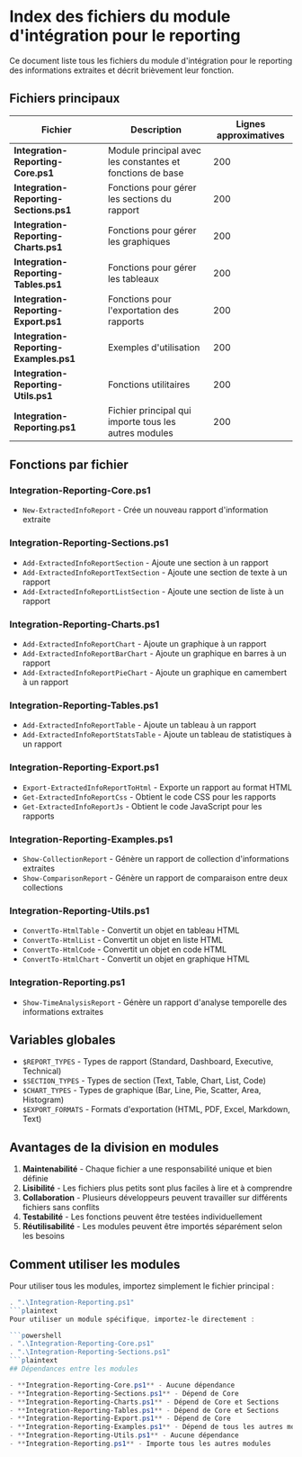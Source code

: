 # Index des fichiers du module d'intégration pour le reporting

Ce document liste tous les fichiers du module d'intégration pour le reporting des informations extraites et décrit brièvement leur fonction.

## Fichiers principaux

| Fichier | Description | Lignes approximatives |
|---------|-------------|----------------------|
| **Integration-Reporting-Core.ps1** | Module principal avec les constantes et fonctions de base | 200 |
| **Integration-Reporting-Sections.ps1** | Fonctions pour gérer les sections du rapport | 200 |
| **Integration-Reporting-Charts.ps1** | Fonctions pour gérer les graphiques | 200 |
| **Integration-Reporting-Tables.ps1** | Fonctions pour gérer les tableaux | 200 |
| **Integration-Reporting-Export.ps1** | Fonctions pour l'exportation des rapports | 200 |
| **Integration-Reporting-Examples.ps1** | Exemples d'utilisation | 200 |
| **Integration-Reporting-Utils.ps1** | Fonctions utilitaires | 200 |
| **Integration-Reporting.ps1** | Fichier principal qui importe tous les autres modules | 200 |

## Fonctions par fichier

### Integration-Reporting-Core.ps1

- `New-ExtractedInfoReport` - Crée un nouveau rapport d'information extraite

### Integration-Reporting-Sections.ps1

- `Add-ExtractedInfoReportSection` - Ajoute une section à un rapport
- `Add-ExtractedInfoReportTextSection` - Ajoute une section de texte à un rapport
- `Add-ExtractedInfoReportListSection` - Ajoute une section de liste à un rapport

### Integration-Reporting-Charts.ps1

- `Add-ExtractedInfoReportChart` - Ajoute un graphique à un rapport
- `Add-ExtractedInfoReportBarChart` - Ajoute un graphique en barres à un rapport
- `Add-ExtractedInfoReportPieChart` - Ajoute un graphique en camembert à un rapport

### Integration-Reporting-Tables.ps1

- `Add-ExtractedInfoReportTable` - Ajoute un tableau à un rapport
- `Add-ExtractedInfoReportStatsTable` - Ajoute un tableau de statistiques à un rapport

### Integration-Reporting-Export.ps1

- `Export-ExtractedInfoReportToHtml` - Exporte un rapport au format HTML
- `Get-ExtractedInfoReportCss` - Obtient le code CSS pour les rapports
- `Get-ExtractedInfoReportJs` - Obtient le code JavaScript pour les rapports

### Integration-Reporting-Examples.ps1

- `Show-CollectionReport` - Génère un rapport de collection d'informations extraites
- `Show-ComparisonReport` - Génère un rapport de comparaison entre deux collections

### Integration-Reporting-Utils.ps1

- `ConvertTo-HtmlTable` - Convertit un objet en tableau HTML
- `ConvertTo-HtmlList` - Convertit un objet en liste HTML
- `ConvertTo-HtmlCode` - Convertit un objet en code HTML
- `ConvertTo-HtmlChart` - Convertit un objet en graphique HTML

### Integration-Reporting.ps1

- `Show-TimeAnalysisReport` - Génère un rapport d'analyse temporelle des informations extraites

## Variables globales

- `$REPORT_TYPES` - Types de rapport (Standard, Dashboard, Executive, Technical)
- `$SECTION_TYPES` - Types de section (Text, Table, Chart, List, Code)
- `$CHART_TYPES` - Types de graphique (Bar, Line, Pie, Scatter, Area, Histogram)
- `$EXPORT_FORMATS` - Formats d'exportation (HTML, PDF, Excel, Markdown, Text)

## Avantages de la division en modules

1. **Maintenabilité** - Chaque fichier a une responsabilité unique et bien définie
2. **Lisibilité** - Les fichiers plus petits sont plus faciles à lire et à comprendre
3. **Collaboration** - Plusieurs développeurs peuvent travailler sur différents fichiers sans conflits
4. **Testabilité** - Les fonctions peuvent être testées individuellement
5. **Réutilisabilité** - Les modules peuvent être importés séparément selon les besoins

## Comment utiliser les modules

Pour utiliser tous les modules, importez simplement le fichier principal :

```powershell
. ".\Integration-Reporting.ps1"
```plaintext
Pour utiliser un module spécifique, importez-le directement :

```powershell
. ".\Integration-Reporting-Core.ps1"
. ".\Integration-Reporting-Sections.ps1"
```plaintext
## Dépendances entre les modules

- **Integration-Reporting-Core.ps1** - Aucune dépendance
- **Integration-Reporting-Sections.ps1** - Dépend de Core
- **Integration-Reporting-Charts.ps1** - Dépend de Core et Sections
- **Integration-Reporting-Tables.ps1** - Dépend de Core et Sections
- **Integration-Reporting-Export.ps1** - Dépend de Core
- **Integration-Reporting-Examples.ps1** - Dépend de tous les autres modules
- **Integration-Reporting-Utils.ps1** - Aucune dépendance
- **Integration-Reporting.ps1** - Importe tous les autres modules

